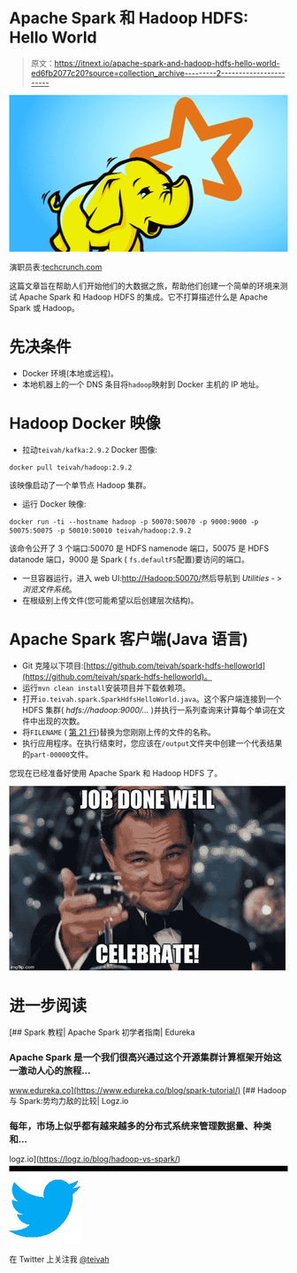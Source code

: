 # Apache Spark 和 Hadoop HDFS: Hello World

> 原文：<https://itnext.io/apache-spark-and-hadoop-hdfs-hello-world-ed6fb2077c20?source=collection_archive---------2----------------------->

![](img/b02c743f613871b32b39c6ac3d3800fb.png)

演职员表:[techcrunch.com](https://techcrunch.com/2015/07/12/spark-and-hadoop-are-friends-not-foes/?guccounter=1&guce_referrer_us=aHR0cHM6Ly93d3cuZ29vZ2xlLmNvbS8&guce_referrer_cs=3LAm_62Zyy12ECBSNt6eFQ)

这篇文章旨在帮助人们开始他们的大数据之旅，帮助他们创建一个简单的环境来测试 Apache Spark 和 Hadoop HDFS 的集成。它不打算描述什么是 Apache Spark 或 Hadoop。

# 先决条件

*   Docker 环境(本地或远程)。
*   本地机器上的一个 DNS 条目将`hadoop`映射到 Docker 主机的 IP 地址。

# Hadoop Docker 映像

*   拉动`teivah/kafka:2.9.2` Docker 图像:

```
docker pull teivah/hadoop:2.9.2
```

该映像启动了一个单节点 Hadoop 集群。

*   运行 Docker 映像:

```
docker run -ti --hostname hadoop -p 50070:50070 -p 9000:9000 -p 50075:50075 -p 50010:50010 teivah/hadoop:2.9.2
```

该命令公开了 3 个端口:50070 是 HDFS namenode 端口，50075 是 HDFS datanode 端口，9000 是 Spark ( `fs.defaultFS`配置)要访问的端口。

*   一旦容器运行，进入 web UI:[http://Hadoop:50070/](http://hadoop:50070/)然后导航到 *Utilities* - > *浏览文件系统*。
*   在根级别上传文件(您可能希望以后创建层次结构)。

# Apache Spark 客户端(Java 语言)

*   Git 克隆以下项目:[https://github.com/teivah/spark-hdfs-helloworld](https://github.com/teivah/spark-hdfs-helloworld)。
*   运行`mvn clean install`安装项目并下载依赖项。
*   打开`io.teivah.spark.SparkHdfsHelloWorld.java`。这个客户端连接到一个 HDFS 集群( *hdfs://hadoop:9000/…* )并执行一系列查询来计算每个单词在文件中出现的次数。
*   将`FILENAME` ( [第 21 行](https://github.com/teivah/spark-hdfs-helloworld/blob/372d3b8a3be9222f3c3ba9c8e71441de6fadb876/src/main/java/io/teivah/spark/SparkHdfsHelloWorld.java#L21))替换为您刚刚上传的文件的名称。
*   执行应用程序。在执行结束时，您应该在`/output`文件夹中创建一个代表结果的`part-00000`文件。

您现在已经准备好使用 Apache Spark 和 Hadoop HDFS 了。

![](img/9a80d93d4e83e996c2959e51f01b0f91.png)

# 进一步阅读

[](https://www.edureka.co/blog/spark-tutorial/) [## Spark 教程| Apache Spark 初学者指南| Edureka

### Apache Spark 是一个我们很高兴通过这个开源集群计算框架开始这一激动人心的旅程…

www.edureka.co](https://www.edureka.co/blog/spark-tutorial/) [](https://logz.io/blog/hadoop-vs-spark/) [## Hadoop 与 Spark:势均力敌的比较| Logz.io

### 每年，市场上似乎都有越来越多的分布式系统来管理数据量、种类和…

logz.io](https://logz.io/blog/hadoop-vs-spark/) ![](img/b6578984dc018c44134738b9e16e76e8.png)![](img/ec9b9710329661db6caf375f69308521.png)

在 Twitter 上关注我 [@teivah](https://twitter.com/teivah)